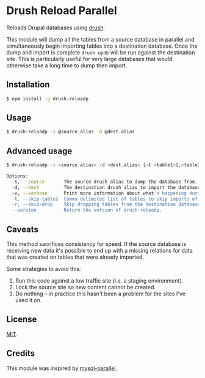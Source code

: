 # Drush Reload Parallel

Reloads Drupal databases using [drush](https://github.com/drush-ops/drush).

This module will dump all the tables from a source database in parallel
and simultaneously begin importing tables into a destination database.
Once the dump and import is complete `drush updb` will be run against the
destination site. This is particularly useful for very large databases that
would otherwise take a long time to dump then import.

## Installation

```bash
$ npm install -g drush-reloadp
```

## Usage

```bash
$ drush-reloadp -s @source.alias -d @dest.alias
```

## Advanced usage

```bash
$ drush-reloadp -s <source.alias> -d <dest.alias> [-t <table1>[,<table2>...]] [-vr] [--version]

Options:
  -s, --source       The source drush alias to dump the database from.                  [required]
  -d, --dest         The destination drush alias to import the database to.             [required]
  -v, --verbose      Print more information about what's happening during the process.
  -t, --skip-tables  Comma delimited list of tables to skip imports of.
  -r, --skip-drop    Skip dropping tables from the destination database.
  --version          Return the version of drush-reloadp.
```

## Caveats

This method sacrifices consistency for speed. If the source database is
receiving new data it's possible to end up with a missing relations for data
that was created on tables that were already imported.

Some strategies to avoid this:

1. Run this code against a low traffic site (i.e. a staging environment).
2. Lock the source site so new content cannot be created.
3. Do nothing – in practice this hasn't been a problem for the sites I've
   used it on.

## License

[MIT](http://opensource.org/licenses/MIT).

## Credits

This module was inspired by [mysql-parallel](https://github.com/deviantintegral/mysql-parallel).

